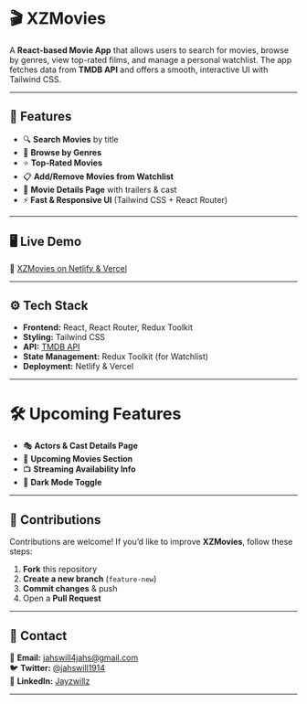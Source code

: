 # 🎬 **XZMovies**  

A **React-based Movie App** that allows users to search for movies, browse by genres, view top-rated films, and manage a personal watchlist. The app fetches data from **TMDB API** and offers a smooth, interactive UI with Tailwind CSS.  

---

## 🚀 **Features**
- 🔍 **Search Movies** by title  
- 📂 **Browse by Genres**  
- ⭐ **Top-Rated Movies**  
- 📋 **Add/Remove Movies from Watchlist**  
- 🎥 **Movie Details Page** with trailers & cast  
- ⚡ **Fast & Responsive UI** (Tailwind CSS + React Router)  

---

## 🖥 **Live Demo**
🔗 [XZMovies on Netlify & Vercel](https://xzmovies.netlify.app)  

---

## ⚙️ **Tech Stack**
- **Frontend:** React, React Router, Redux Toolkit  
- **Styling:** Tailwind CSS  
- **API:** [TMDB API](https://www.themoviedb.org/)  
- **State Management:** Redux Toolkit (for Watchlist)  
- **Deployment:** Netlify & Vercel  

---

# 🛠 Upcoming Features  

- 🎭 **Actors & Cast Details Page**  
- 📅 **Upcoming Movies Section**  
- 📺 **Streaming Availability Info**  
- 🌙 **Dark Mode Toggle**  

---

## 🙌 Contributions  

Contributions are welcome! If you’d like to improve **XZMovies**, follow these steps:  

1. **Fork** this repository  
2. **Create a new branch** (`feature-new`)  
3. **Commit changes** & push  
4. Open a **Pull Request**  

---

## 📩 Contact  

📧 **Email:** jahswill4jahs@gmail.com  
🐦 **Twitter:** [@jahswill1914](https://x.com/Jahswill1914)  
💼 **LinkedIn:** [Jayzwillz](https://www.linkedin.com/in/jayzwillz/ ) 

---

